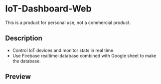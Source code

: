 # IoT-Dashboard-Web

 This is a product for personal use, not a commercial product.

## Description

- Control IoT devices and monitor stats in real time.
- Use Firebase realtime-database combined with Google sheet to make the database.

## Preview
